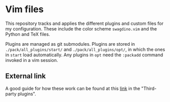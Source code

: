 # Vim files
This repository tracks and applies the different plugins and custom files for my configuration.
These include the color scheme `swagdino.vim` and the Python and TeX files.

Plugins are managed as git submodules.
Plugins are stored in `./pack/all_plugins/start/` and `./pack/all_plugins/opt/`, in which the ones in `start` load automatically.
Any plugins in `opt` need the `:packadd` command invoked in a vim session.

## External link
A good guide for how these work can be found at this [link](https://begriffs.com/posts/2019-07-19-history-use-vim.html?hn=3) in the "Third-party plugins".

